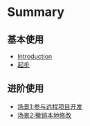 # Summary

## 基本使用
* [Introduction](README.md)
* [起步](docs/start.md)

## 进阶使用
* [场景1:参与远程项目开发](docs/CH1.md)
* [场景2:撤销本地修改](docs/CH2.md)

